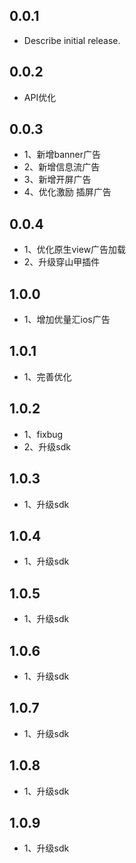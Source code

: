 ## 0.0.1

* Describe initial release.

## 0.0.2

* API优化

## 0.0.3

* 1、新增banner广告
*  2、新增信息流广告
*  3、新增开屏广告
* 4、优化激励 插屏广告

## 0.0.4 

* 1、优化原生view广告加载
* 2、升级穿山甲插件

## 1.0.0

* 1、增加优量汇ios广告

## 1.0.1

* 1、完善优化

## 1.0.2

* 1、fixbug
* 2、升级sdk


## 1.0.3

* 1、升级sdk

## 1.0.4

* 1、升级sdk

## 1.0.5

* 1、升级sdk

## 1.0.6

* 1、升级sdk

## 1.0.7

* 1、升级sdk

## 1.0.8

* 1、升级sdk

## 1.0.9

* 1、升级sdk
